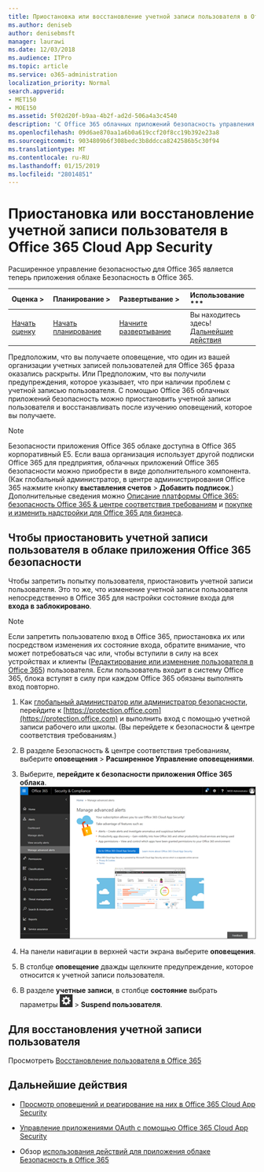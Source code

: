 ```yaml
---
title: Приостановка или восстановление учетной записи пользователя в Office 365 Cloud App Security
ms.author: deniseb
author: denisebmsft
manager: laurawi
ms.date: 12/03/2018
ms.audience: ITPro
ms.topic: article
ms.service: o365-administration
localization_priority: Normal
search.appverid:
- MET150
- MOE150
ms.assetid: 5f02d20f-b9aa-4b2f-ad2d-506a4a3c4540
description: 'С Office 365 облачных приложений безопасность управления действия, которые нужно выполнить, приостановить или отменить приостановку учетной записи пользователя. '
ms.openlocfilehash: 09d6ae870aa1a6b0a619ccf20f8cc19b392e23a8
ms.sourcegitcommit: 9034809b6f308bedc3b8ddcca8242586b5c30f94
ms.translationtype: MT
ms.contentlocale: ru-RU
ms.lasthandoff: 01/15/2019
ms.locfileid: "28014851"
---
```

# <a name="suspend-or-restore-a-user-account-in-office-365-cloud-app-security"></a>Приостановка или восстановление учетной записи пользователя в Office 365 Cloud App Security

Расширенное управление безопасностью для Office 365 является теперь приложения облаке Безопасность в Office 365.
  
|Оценка **\>**|Планирование **\>**|Развертывание **\>**|Использование ***|
|:-----|:-----|:-----|:-----|
|[Начать оценку](office-365-cas-overview.md) <br/> |[Начать планирование](get-ready-for-office-365-cas.md) <br/> |[Начните развертывание](turn-on-office-365-cas.md) <br/> |Вы находитесь здесь!  <br/> [Дальнейшие действия](suspend-or-restore-an-account-in-ocas.md#nextsteps) <br/> |
   
Предположим, что вы получаете оповещение, что один из вашей организации учетных записей пользователей для Office 365 фраза оказались раскрыты. Или Предположим, что вы получили предупреждения, которое указывает, что при наличии проблем с учетной записью пользователя. С помощью Office 365 облачных приложений безопасность можно приостановить учетной записи пользователя и восстанавливать после изучению оповещений, которое вы получаете.
  
> [!NOTE]
> Безопасности приложения Office 365 облаке доступна в Office 365 корпоративный E5. Если ваша организация использует другой подписки Office 365 для предприятия, облачных приложений Office 365 безопасности можно приобрести в виде дополнительного компонента. (Как глобальный администратор, в центре администрирования Office 365 нажмите кнопку **выставления счетов** \> **Добавить подписок**.) Дополнительные сведения можно [Описание платформы Office 365: безопасность Office 365 &amp; центре соответствия требованиям](https://technet.microsoft.com/en-us/library/dn933793.aspx) и [покупке и изменить надстройки для Office 365 для бизнеса](https://support.office.com/article/4e7b57d6-b93b-457d-aecd-0ea58bff07a6). 
  
## <a name="to-suspend-a-user-account-in-office-365-cloud-app-security"></a>Чтобы приостановить учетной записи пользователя в облаке приложения Office 365 безопасности

Чтобы запретить попытку пользователя, приостановить учетной записи пользователя. Это то же, что изменение учетной записи пользователя непосредственно в Office 365 для настройки состояние входа для **входа в заблокировано**.
  
> [!NOTE]
> Если запретить пользователю вход в Office 365, приостановка их или посредством изменения их состояние входа, обратите внимание, что может потребоваться час или, чтобы вступили в силу на всех устройствах и клиенты ([Редактирование или изменение пользователя в Office 365](https://support.office.com/article/42BB3F17-8F9D-4182-B434-5F1C8024E614#SingleUserPreview)) пользователя. Если пользователь входит в систему Office 365, блока вступят в силу при каждом Office 365 обязаны выполнять вход повторно. 
  
1. Как [глобальный администратор или администратор безопасности](permissions-in-the-security-and-compliance-center.md), перейдите к [https://protection.office.com](https://protection.office.com) и выполнить вход с помощью учетной записи рабочего или школы. (Вы перейдете к безопасности &amp; центре соответствия требованиям.) 
    
2. В разделе Безопасность &amp; центре соответствия требованиям, выберите **оповещения** \> **Расширенное Управление оповещениями**.
    
3. Выберите, **перейдите к безопасности приложения Office 365 облака**.<br>![В разделе Безопасность &amp; центре соответствия требованиям, выберите дополнительные оповещения для перехода к безопасности Office 365 облаке приложения](media/958632d4-03e3-4ade-8e22-d5509db6fca7.png)<br>
  
4. На панели навигации в верхней части экрана выберите **оповещения**.
    
5. В столбце **оповещение** дважды щелкните предупреждение, которое относится к учетной записи пользователя. 
    
6. В разделе **учетные записи**, в столбце **состояние** выбрать параметры ![значок Параметры](media/e01b75cc-b28f-4b83-8f86-b1b13dc27ab2.png) \> **Suspend пользователя**.
    
## <a name="to-restore-a-user-account"></a>Для восстановления учетной записи пользователя

Просмотреть [Восстановление пользователя в Office 365](https://support.office.com/article/2c261e42-5dd1-48b0-845f-2a016d29cfc1)
  
## <a name="next-steps"></a>Дальнейшие действия

- [Просмотр оповещений и реагирование на них в Office 365 Cloud App Security](review-office-365-cas-alerts.md)
    
- [Управление приложениями OAuth с помощью Office 365 Cloud App Security](manage-app-permissions-in-ocas.md)
    
- Обзор [использования действий для приложения облаке Безопасность в Office 365](utilization-activities-for-ocas.md)
    

